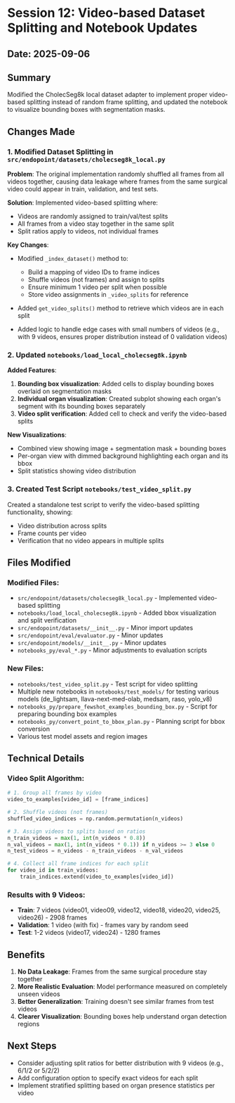 # Session 12: Video-based Dataset Splitting and Notebook Updates

## Date: 2025-09-06

## Summary
Modified the CholecSeg8k local dataset adapter to implement proper video-based splitting instead of random frame splitting, and updated the notebook to visualize bounding boxes with segmentation masks.

## Changes Made

### 1. Modified Dataset Splitting in `src/endopoint/datasets/cholecseg8k_local.py`

**Problem**: The original implementation randomly shuffled all frames from all videos together, causing data leakage where frames from the same surgical video could appear in train, validation, and test sets.

**Solution**: Implemented video-based splitting where:
- Videos are randomly assigned to train/val/test splits
- All frames from a video stay together in the same split
- Split ratios apply to videos, not individual frames

**Key Changes**:
- Modified `_index_dataset()` method to:
  - Build a mapping of video IDs to frame indices
  - Shuffle videos (not frames) and assign to splits
  - Ensure minimum 1 video per split when possible
  - Store video assignments in `_video_splits` for reference
  
- Added `get_video_splits()` method to retrieve which videos are in each split

- Added logic to handle edge cases with small numbers of videos (e.g., with 9 videos, ensures proper distribution instead of 0 validation videos)

### 2. Updated `notebooks/load_local_cholecseg8k.ipynb`

**Added Features**:
1. **Bounding box visualization**: Added cells to display bounding boxes overlaid on segmentation masks
2. **Individual organ visualization**: Created subplot showing each organ's segment with its bounding boxes separately
3. **Video split verification**: Added cell to check and verify the video-based splits

**New Visualizations**:
- Combined view showing image + segmentation mask + bounding boxes
- Per-organ view with dimmed background highlighting each organ and its bbox
- Split statistics showing video distribution

### 3. Created Test Script `notebooks/test_video_split.py`

Created a standalone test script to verify the video-based splitting functionality, showing:
- Video distribution across splits
- Frame counts per video
- Verification that no video appears in multiple splits

## Files Modified

### Modified Files:
- `src/endopoint/datasets/cholecseg8k_local.py` - Implemented video-based splitting
- `notebooks/load_local_cholecseg8k.ipynb` - Added bbox visualization and split verification
- `src/endopoint/datasets/__init__.py` - Minor import updates
- `src/endopoint/eval/evaluator.py` - Minor updates
- `src/endopoint/models/__init__.py` - Minor updates
- `notebooks_py/eval_*.py` - Minor adjustments to evaluation scripts

### New Files:
- `notebooks/test_video_split.py` - Test script for video splitting
- Multiple new notebooks in `notebooks/test_models/` for testing various models (de_lightsam, llava-next-med-olab, medsam, raso, yolo_v8)
- `notebooks_py/prepare_fewshot_examples_bounding_box.py` - Script for preparing bounding box examples
- `notebooks_py/convert_point_to_bbox_plan.py` - Planning script for bbox conversion
- Various test model assets and region images

## Technical Details

### Video Split Algorithm:
```python
# 1. Group all frames by video
video_to_examples[video_id] = [frame_indices]

# 2. Shuffle videos (not frames)
shuffled_video_indices = np.random.permutation(n_videos)

# 3. Assign videos to splits based on ratios
n_train_videos = max(1, int(n_videos * 0.8))
n_val_videos = max(1, int(n_videos * 0.1)) if n_videos >= 3 else 0
n_test_videos = n_videos - n_train_videos - n_val_videos

# 4. Collect all frame indices for each split
for video_id in train_videos:
    train_indices.extend(video_to_examples[video_id])
```

### Results with 9 Videos:
- **Train**: 7 videos (video01, video09, video12, video18, video20, video25, video26) - 2908 frames
- **Validation**: 1 video (with fix) - frames vary by random seed
- **Test**: 1-2 videos (video17, video24) - 1280 frames

## Benefits

1. **No Data Leakage**: Frames from the same surgical procedure stay together
2. **More Realistic Evaluation**: Model performance measured on completely unseen videos
3. **Better Generalization**: Training doesn't see similar frames from test videos
4. **Clearer Visualization**: Bounding boxes help understand organ detection regions

## Next Steps

- Consider adjusting split ratios for better distribution with 9 videos (e.g., 6/1/2 or 5/2/2)
- Add configuration option to specify exact videos for each split
- Implement stratified splitting based on organ presence statistics per video